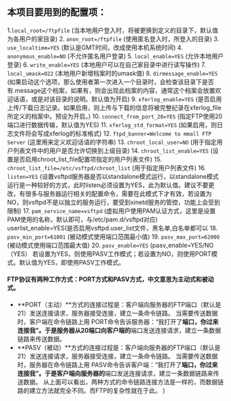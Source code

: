 ## 本项目要用到的配置项：
1.`local_root=/ftpfile` 
    (当本地用户登入时，将被更换到定义的目录下，默认值为各用户的家目录) 
2. `anon_root=/ftpfile` 
    (使用匿名登入时，所登入的目录) 
3. `use_localtime=YES` (默认是GMT时间，改成使用本机系统时间)
4. `anonymous_enable=NO` (不允许匿名用户登录)
5. `local_enable=YES` (允许本地用户登录)
6. `write_enable=YES` (本地用户可以在自己家目录中进行读写操作)
7. `local_umask=022` (本地用户新增档案时的umask值)
8. `dirmessage_enable=YES` (如果启动这个选项，那么使用者第一次进入一个目录时，会检查该目录下是否有.message这个档案，如果有，则会出现此档案的内容，通常这个档案会放置欢迎话语，或是对该目录的说明。默认值为开启)
9. `xferlog_enable=YES` (是否启用上传/下载日志记录。如果启用，则上传与下载的信息将被完整纪录在xferlog_file 所定义的档案中。预设为开启。)
10. `connect_from_port_20=YES` (指定FTP使用20端口进行数据传输，默认值为YES)
11. `xferlog_std_format=YES` (如果启用，则日志文件将会写成xferlog的标准格式)
12. `ftpd_banner=Welcome to mmall FTP Server` (这里用来定义欢迎话语的字符串)
13. `chroot_local_user=NO` (用于指定用户列表文件中的用户是否允许切换到上级目录)
14. `chroot_list_enable=YES` (设置是否启用chroot_list_file配置项指定的用户列表文件)
15. `chroot_list_file=/etc/vsftpd/chroot_list` (用于指定用户列表文件)
16. `listen=YES` (设置vsftpd服务器是否以standalone模式运行，以standalone模式运行是一种较好的方式，此时listen必须设置为YES，此为默认值。建议不要更改，有很多与服务器运行相关的配置命令，需要在此模式下才有效，若设置为NO，则vsftpd不是以独立的服务运行，要受到xinetd服务的管控，功能上会受到限制)
17. `pam_service_name=vsftpd` (虚拟用户使用PAM认证方式，这里是设置PAM使用的名称，默认即可，与/etc/pam.d/vsftpd对应) userlist_enable=YES(是否启用vsftpd.user_list文件，黑名单,白名单都可以
18. `pasv_min_port=61001` (被动模式使用端口范围最小值)
19. `pasv_max_port=62000` (被动模式使用端口范围最大值)
20. `pasv_enable=YES` (pasv_enable=YES/NO（YES）
若设置为YES，则使用PASV工作模式；若设置为NO，则使用PORT模式。默认值为YES，即使用PASV工作模式。

#### FTP协议有两种工作方式：PORT方式和PASV方式，中文意思为主动式和被动式。
- **PORT（主动）**方式的连接过程是：客户端向服务器的FTP端口（默认是21）发送连接请求，服务器接受连接，建立一条命令链路。 
  当需要传送数据时，客户端在命令链路上用 PORT命令告诉服务器：“我打开了****端口，你过来连接我”。于是服务器从20端口向客户端的****端口发送连接请求，建立一条数据链路来传送数据。
- **PASV（被动）**方式的连接过程是：客户端向服务器的FTP端口（默认是21）发送连接请求，服务器接受连接，建立一条命令链路。 
  当需要传送数据时，服务器在命令链路上用 PASV命令告诉客户端：“我打开了****端口，你过来连接我”。于是客户端向服务器的****端口发送连接请求，建立一条数据链路来传送数据。 
  从上面可以看出，两种方式的命令链路连接方法是一样的，而数据链路的建立方法就完全不同。而FTP的复杂性就在于此。
)